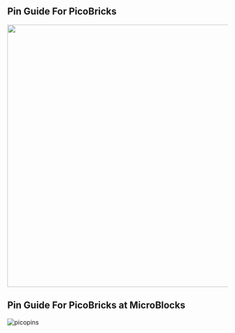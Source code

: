 ## Pin Guide For PicoBricks
<img src="https://user-images.githubusercontent.com/112697142/200809463-25eea9bb-fab0-4a6e-a138-81a3c553283f.jpg" width="600" height="600">


## Pin Guide For PicoBricks at MicroBlocks

![picopins](https://user-images.githubusercontent.com/111511331/201017859-2da1edb9-ae15-4012-92b6-b7755294fe5b.png)
